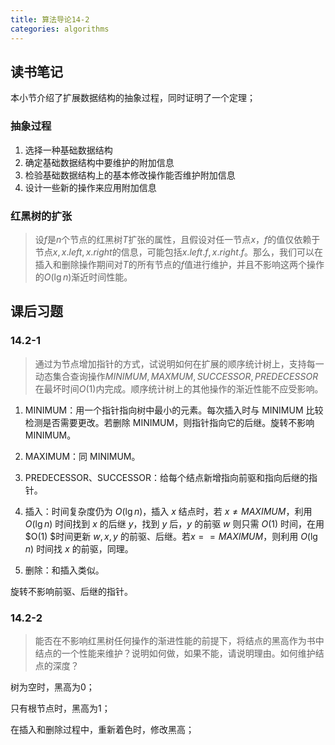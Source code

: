 ```yaml
---
title: 算法导论14-2
categories: algorithms
---
```


## 读书笔记

本小节介绍了扩展数据结构的抽象过程，同时证明了一个定理；

### 抽象过程

1. 选择一种基础数据结构
2. 确定基础数据结构中要维护的附加信息
3. 检验基础数据结构上的基本修改操作能否维护附加信息
4. 设计一些新的操作来应用附加信息

### 红黑树的扩张

> 设$f$是$n$个节点的红黑树$T$扩张的属性，且假设对任一节点$x$，$f$的值仅依赖于节点$x, x.left, x.right$的信息，可能包括$x.left.f, x.right.f$。那么，我们可以在插入和删除操作期间对$T$的所有节点的$f$值进行维护，并且不影响这两个操作的$O(\lg{n})$渐近时间性能。

## 课后习题

### 14.2-1

> 通过为节点增加指针的方式，试说明如何在扩展的顺序统计树上，支持每一动态集合查询操作$MINIMUM,MAXMUM,SUCCESSOR,PREDECESSOR$在最坏时间$O(1)$内完成。顺序统计树上的其他操作的渐近性能不应受影响。

1. MINIMUM：用一个指针指向树中最小的元素。每次插入时与 MINIMUM 比较检测是否需要更改。若删除 MINIMUM，则指针指向它的后继。旋转不影响 MINIMUM。

2. MAXIMUM：同 MINIMUM。

3. PREDECESSOR、SUCCESSOR：给每个结点新增指向前驱和指向后继的指针。

4. 插入：时间复杂度仍为 $O(\lg{n})$，插入 $x$ 结点时，若 $x ≠ MAXIMUM$，利用 $O(\lg{n})$ 时间找到 $x$ 的后继 $y$，找到 $y$ 后，$y$ 的前驱 $w$ 则只需 $O(1)$ 时间，在用 $O(1) $时间更新 $w, x, y$ 的前驱、后继。若$x == MAXIMUM$，则利用 $O(\lg{n})$ 时间找 $x$ 的前驱，同理。

5. 删除：和插入类似。

旋转不影响前驱、后继的指针。

### 14.2-2

> 能否在不影响红黑树任何操作的渐进性能的前提下，将结点的黑高作为书中结点的一个性能来维护？说明如何做，如果不能，请说明理由。如何维护结点的深度？

树为空时，黑高为$0$；

只有根节点时，黑高为$1$；

在插入和删除过程中，重新着色时，修改黑高；
